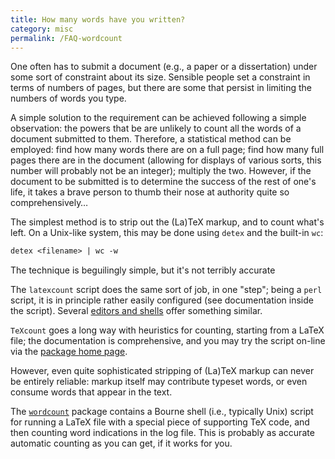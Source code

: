 ```yaml
---
title: How many words have you written?
category: misc
permalink: /FAQ-wordcount
---
```


One often has to submit a document (e.g., a paper or a dissertation)
under some sort of constraint about its size.  Sensible people set a
constraint in terms of numbers of pages, but there are some that
persist in limiting the numbers of words you type.

A simple solution to the requirement can be achieved following a
simple observation: the powers that be are unlikely to count all the
words of a document submitted to them.  Therefore, a statistical
method can be employed: find how many words there are on a full page;
find how many full pages there are in the document (allowing for
displays of various sorts, this number will probably not be an
integer); multiply the two.  However, if the document to be submitted
is to determine the success of the rest of one's life, it takes a
brave person to thumb their nose at authority quite so
comprehensively&hellip;

The simplest method is to strip out the (La)TeX markup, and to count
what's left.  On a  Unix-like system, this may be done using
`detex` and the built-in `wc`:
```latex
detex <filename> | wc -w
```
The technique is beguilingly simple, but it's not terribly accurate

The `latexcount` script does the same sort of job, in one
"step"; being a `perl` script, it is in principle rather
easily configured (see documentation inside the script).
Several [editors and shells](FAQ-editors) offer something similar.

`TeXcount` goes a long way with heuristics for counting,
starting from a LaTeX file; the documentation is comprehensive, and
you may try the script on-line via the 
  [package home page](https://app.uio.no/ifi/texcount/).

However, even quite sophisticated stripping of (La)TeX markup can
never be entirely reliable: markup itself may contribute typeset
words, or even consume words that appear in the text.

The [`wordcount`](https://ctan.org/pkg/wordcount) package
contains a Bourne shell (i.e., typically Unix) script for running a
LaTeX file with a special piece of supporting TeX code, and then
counting word indications in the log file.  This is probably as
accurate automatic counting as you can get, if it works for you.

